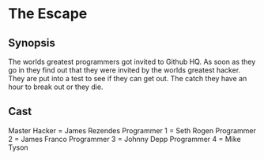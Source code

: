 # The Escape

## Synopsis
The worlds greatest programmers got invited to Github HQ. As soon as they go in they find out that they were invited by the worlds greatest hacker. They are put into a test to see if they can get out. The catch they have an hour to break out or they die.

## Cast
Master Hacker = James Rezendes
Programmer 1 = Seth Rogen
Programmer 2 = James Franco
Programmer 3 = Johnny Depp
Programmer 4 = Mike Tyson
